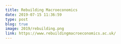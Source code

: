 ```yaml
---
title: Rebuilding Macroeconomics
date: 2019-07-15 11:36:59
type: post
blog: true
image: 2019/rebuilding.png
link: https://www.rebuildingmacroeconomics.ac.uk/
---
```


